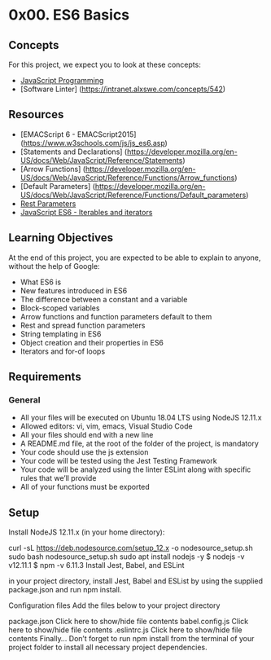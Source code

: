 # 0x00. ES6 Basics

## Concepts 
For this project, we expect you to look at these concepts:
* [JavaScript Programming](https://intranet.alxswe.com/concepts/852)
* [Software Linter] (https://intranet.alxswe.com/concepts/542)

## Resources 

* [EMACScript 6 - EMACScript2015] (https://www.w3schools.com/js/js_es6.asp)
* [Statements and Declarations] (https://developer.mozilla.org/en-US/docs/Web/JavaScript/Reference/Statements)
* [Arrow Functions] (https://developer.mozilla.org/en-US/docs/Web/JavaScript/Reference/Functions/Arrow_functions)
* [Default Parameters] (https://developer.mozilla.org/en-US/docs/Web/JavaScript/Reference/Functions/Default_parameters)
* [Rest Parameters](https://developer.mozilla.org/en-US/docs/Web/JavaScript/Reference/Functions/rest_parameters)
* [ JavaScript ES6 - Iterables and iterators](https://developer.mozilla.org/en-US/docs/Web/JavaScript/Reference/Functions/rest_parameters)

## Learning Objectives
At the end of this project, you are expected to be able to explain to anyone, without the help of Google:

* What ES6 is
* New features introduced in ES6
* The difference between a constant and a variable
* Block-scoped variables
* Arrow functions and function parameters default to them
* Rest and spread function parameters
* String templating in ES6
* Object creation and their properties in ES6
* Iterators and for-of loops

## Requirements

### General

* All your files will be executed on Ubuntu 18.04 LTS using NodeJS 12.11.x
* Allowed editors: vi, vim, emacs, Visual Studio Code
* All your files should end with a new line
* A README.md file, at the root of the folder of the project, is mandatory
* Your code should use the js extension
* Your code will be tested using the Jest Testing Framework
* Your code will be analyzed using the linter ESLint along with specific rules that we’ll provide
* All of your functions must be exported

## Setup

Install NodeJS 12.11.x
(in your home directory):

curl -sL https://deb.nodesource.com/setup_12.x -o nodesource_setup.sh
sudo bash nodesource_setup.sh
sudo apt install nodejs -y
$ nodejs -v
v12.11.1
$ npm -v
6.11.3
Install Jest, Babel, and ESLint

in your project directory, install Jest, Babel and ESList by using the supplied package.json and run npm install.

Configuration files
Add the files below to your project directory

package.json
Click here to show/hide file contents
babel.config.js
Click here to show/hide file contents
.eslintrc.js
Click here to show/hide file contents
Finally…
Don’t forget to run npm install from the terminal of your project folder to install all necessary project dependencies.
